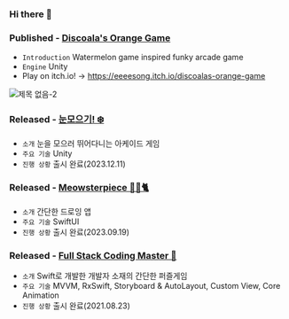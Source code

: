 ### Hi there 👋

### Published - [Discoala's Orange Game](https://eeeesong.itch.io/discoalas-orange-game)
- `Introduction` Watermelon game inspired funky arcade game
- `Engine` Unity
- Play on itch.io! -> https://eeeesong.itch.io/discoalas-orange-game

![제목 없음-2](https://github.com/eeeesong/eeeesong/assets/72188416/45b1b0c6-b4bf-4be0-88e6-65e180e60736)




### Released - [눈모으기! ❄️](https://apps.apple.com/us/app/%EB%88%88%EB%AA%A8%EC%9C%BC%EA%B8%B0-let-it-snow/id6474100783)
- `소개` 눈을 모으러 뛰어다니는 아케이드 게임
- `주요 기술` Unity
- `진행 상황` 출시 완료(2023.12.11)

### Released - [Meowsterpiece 🧑‍🎨🐈](https://apps.apple.com/kr/app/meowsterpiece/id6466736681)
- `소개` 간단한 드로잉 앱
- `주요 기술` SwiftUI
- `진행 상황` 출시 완료(2023.09.19)


### Released - [Full Stack Coding Master 🤖](https://github.com/SinsaStation/FullStackCodingBot)
- `소개` Swift로 개발한 개발자 소재의 간단한 퍼즐게임
- `주요 기술` MVVM, RxSwift, Storyboard & AutoLayout, Custom View, Core Animation
- `진행 상황` 출시 완료(2021.08.23)
